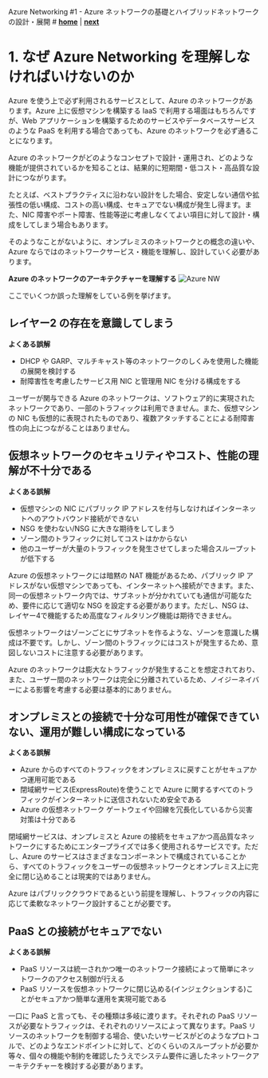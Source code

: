 <!--Azure Networking #2 - アプリケーション配信基盤の設計・展開 # **[home](./appdelivery/README.md)**  | **[next](./overview.md)**-->
Azure Networking #1 - Azure ネットワークの基礎とハイブリッドネットワークの設計・展開 # **[home](./core/README.md)**  | **[next](./overview.md)**


# 1. なぜ Azure Networking を理解しなければいけないのか

Azure を使う上で必ず利用されるサービスとして、Azure のネットワークがあります。Azure 上に仮想マシンを構築する IaaS で利用する場面はもちろんですが、Web アプリケーションを構築するためのサービスやデータベースサービスのような PaaS を利用する場合であっても、Azure のネットワークを必ず通ることになります。

Azure のネットワークがどのようなコンセプトで設計・運用され、どのような機能が提供されているかを知ることは、結果的に短期間・低コスト・高品質な設計につながります。

たとえば、ベストプラクティスに沿わない設計をした場合、安定しない通信や拡張性の低い構成、コストの高い構成、セキュアでない構成が発生し得ます。また、NIC 障害やポート障害、性能等逆に考慮しなくてよい項目に対して設計・構成をしてしまう場合もあります。

そのようなことがないように、オンプレミスのネットワークとの概念の違いや、Azure ならではのネットワークサービス・機能を理解し、設計していく必要があります。

**Azure のネットワークのアーキテクチャーを理解する** ![Azure NW](./images/network-arch.png)

ここでいくつか誤った理解をしている例を挙げます。

## レイヤー2 の存在を意識してしまう

**よくある誤解**

- DHCP や GARP、マルチキャスト等のネットワークのしくみを使用した機能の展開を検討する
- 耐障害性を考慮したサービス用 NIC と管理用 NIC を分ける構成をする

ユーザーが関与できる Azure のネットワークは、ソフトウェア的に実現されたネットワークであり、一部のトラフィックは利用できません。また、仮想マシンの NIC も仮想的に表現されたものであり、複数アタッチすることによる耐障害性の向上につながることはありません。

## 仮想ネットワークのセキュリティやコスト、性能の理解が不十分である

**よくある誤解**

- 仮想マシンの NIC にパブリック IP アドレスを付与しなければインターネットへのアウトバウンド接続ができない
- NSG を使わない/NSG に大きな期待をしてしまう
- ゾーン間のトラフィックに対してコストはかからない
- 他のユーザーが大量のトラフィックを発生させてしまった場合スループットが低下する

Azure の仮想ネットワークには暗黙の NAT 機能があるため、パブリック IP アドレスがない仮想マシンであっても、インターネットへ接続ができます。また、同一の仮想ネットワーク内では、サブネットが分かれていても通信が可能なため、要件に応じて適切な NSG を設定する必要があります。ただし、NSG は、レイヤー4で機能するため高度なフィルタリング機能は期待できません。

仮想ネットワークはゾーンごとにサブネットを作るような、ゾーンを意識した構成は不要です。しかし、ゾーン間のトラフィックにはコストが発生するため、意図しないコストに注意する必要があります。

Azure のネットワークは膨大なトラフィックが発生することを想定されており、また、ユーザー間のネットワークは完全に分離されているため、ノイジーネイバーによる影響を考慮する必要は基本的にありません。

## オンプレミスとの接続で十分な可用性が確保できていない、運用が難しい構成になっている

**よくある誤解**

- Azure からのすべてのトラフィックをオンプレミスに戻すことがセキュアかつ運用可能である
- 閉域網サービス(ExpressRoute)を使うことで Azure に関するすべてのトラフィックがインターネットに送信されないため安全である
- Azure の仮想ネットワーク ゲートウェイや回線を冗長化しているから災害対策は十分である

閉域網サービスは、オンプレミスと Azure の接続をセキュアかつ高品質なネットワークにするためにエンタープライズでは多く使用されるサービスです。ただし、Azure のサービスはさまざまなコンポーネントで構成されていることから、すべてのトラフィックをユーザーの仮想ネットワークとオンプレミス上に完全に閉じ込めることは現実的ではありません。

Azure はパブリッククラウドであるという前提を理解し、トラフィックの内容に応じて柔軟なネットワーク設計することが必要です。

## PaaS との接続がセキュアでない

**よくある誤解**

- PaaS リソースは統一されかつ唯一のネットワーク接続によって簡単にネットワークのアクセス制御が行える
- PaaS リソースを仮想ネットワークに閉じ込める(インジェクションする)ことがセキュアかつ簡単な運用を実現可能である

一口に PaaS と言っても、その種類は多岐に渡ります。それぞれの PaaS リソースが必要なトラフィックは、それぞれのリソースによって異なります。PaaS リソースのネットワークを制御する場合、使いたいサービスがどのようなプロトコルで、どのようなエンドポイントに対して、どのくらいのスループットが必要か等々、個々の機能や制約を確認したうえでシステム要件に適したネットワークアーキテクチャーを検討する必要があります。

